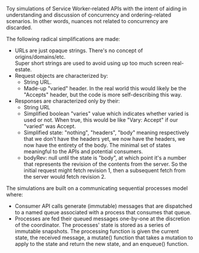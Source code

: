 Toy simulations of Service Worker-related APIs with the intent of aiding in
understanding and discussion of concurrency and ordering-related scenarios.  In
other words, nuances not related to concurrency are discarded.

The following radical simplifications are made:
* URLs are just opaque strings.  There's no concept of origins/domains/etc.  
  Super short strings are used to avoid using up too much screen real-estate.
* Request objects are characterized by:
  * String URL.
  * Made-up "varied" header.  In the real world this would likely be the
    "Accepts" header, but the code is more self-describing this way.
* Responses are characterized only by their:
  * String URL
  * Simplified boolean "varies" value which indicates whether varied is used or
    not.  When true, this would be like "Vary: Accept" if our "varied" was
    Accept.
  * Simplified state: "nothing", "headers", "body" meaning respectively that
    we don't have the headers yet, we now have the headers, we now have the
    entirety of the body.  The minimal set of states meaningful to the APIs and
    potential consumers.
  * bodyRev: null until the state is "body", at which point it's a number that
    represents the revision of the contents from the server.  So the initial
    request might fetch revision 1, then a subsequent fetch from the server
    would fetch revision 2.


The simulations are built on a communicating sequential processes model where:
* Consumer API calls generate (immutable) messages that are dispatched to a
  named queue associated with a process that consumes that queue.
* Processes are fed their queued messages one-by-one at the discretion of the
  coordinator.  The processes' state is stored as a series of immutable
  snapshots.  The processing function is given the current state, the
  received message, a mutate() function that takes a mutation to apply to the
  state and return the new state, and an enqueue() function.
